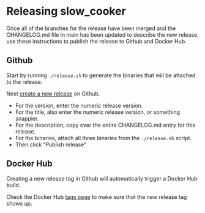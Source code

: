 # Releasing slow_cooker

Once all of the branches for the release have been merged and the CHANGELOG.md
file in main has been updated to describe the new release, use these
instructions to publish the release to Github and Docker Hub.

## Github

Start by running `./release.sh` to generate the binaries that will be attached
to the release.

Next [create a new release](https://github.com/BuoyantIO/slow_cooker/releases/new)
on Github.

* For the version, enter the numeric release version.
* For the title, also enter the numeric release version, or something snappier.
* For the description, copy over the entire CHANGELOG.md entry for this release.
* For the binaries, attach all three binaries from the `./release.sh` script.
* Then click "Publish release"

## Docker Hub

Creating a new release tag in Github will automatically trigger a Docker Hub build.

Check the Docker Hub [tags page](https://hub.docker.com/r/buoyantio/slow_cooker/tags/)
to make sure that the new release tag shows up.
